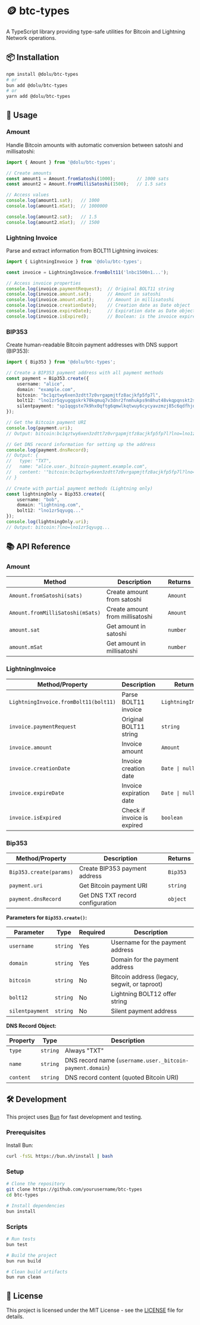 # 🪙 btc-types

A TypeScript library providing type-safe utilities for Bitcoin and Lightning Network operations.

## 📦 Installation

```bash
npm install @dolu/btc-types
# or
bun add @dolu/btc-types
# or  
yarn add @dolu/btc-types
```

## 🚀 Usage

### Amount

Handle Bitcoin amounts with automatic conversion between satoshi and millisatoshi:

```typescript
import { Amount } from '@dolu/btc-types';

// Create amounts
const amount1 = Amount.fromSatoshi(1000);        // 1000 sats
const amount2 = Amount.fromMilliSatoshi(1500);   // 1.5 sats

// Access values
console.log(amount1.sat);   // 1000
console.log(amount1.mSat);  // 1000000

console.log(amount2.sat);   // 1.5  
console.log(amount2.mSat);  // 1500
```

### Lightning Invoice

Parse and extract information from BOLT11 Lightning invoices:

```typescript
import { LightningInvoice } from '@dolu/btc-types';

const invoice = LightningInvoice.fromBolt11('lnbc1500n1...');

// Access invoice properties
console.log(invoice.paymentRequest);  // Original BOLT11 string
console.log(invoice.amount.sat);      // Amount in satoshi
console.log(invoice.amount.mSat);     // Amount in millisatoshi
console.log(invoice.creationDate);    // Creation date as Date object
console.log(invoice.expireDate);      // Expiration date as Date object  
console.log(invoice.isExpired);       // Boolean: is the invoice expired?
```

### BIP353 

Create human-readable Bitcoin payment addresses with DNS support (BIP353):

```typescript
import { Bip353 } from '@dolu/btc-types';

// Create a BIP353 payment address with all payment methods
const payment = Bip353.create({
    username: "alice",
    domain: "example.com",
    bitcoin: "bc1qztwy6xen3zdtt7z0vrgapmjtfz8acjkfp5fp7l",
    bolt12: "lno1zr5qyugqgskrk70kqmuq7v3dnr2fnmhukps9n8hut48vkqpqnskt2svsqwjakp7k6pyhtkuxw7y2kqmsxlwruhzqv0zsnhh9q3t9xhx39suc6qsr07ekm5esdyum0w66mnx8vdquwvp7dp5jp7j3v5cp6aj0w329fnkqqv60q96sz5nkrc5r95qffx002q53tqdk8x9m2tmt85jtpmcycvfnrpx3lr45h2g7na3sec7xguctfzzcm8jjqtj5ya27te60j03vpt0vq9tm2n9yxl2hngfnmygesa25s4u4zlxewqpvp94xt7rur4rhxunwkthk9vly3lm5hh0pqv4aymcqejlgssnlpzwlggykkajp7yjs5jvr2agkyypcdlj280cy46jpynsezrcj2kwa2lyr8xvd6lfkph4xrxtk2xc3lpq",
    silentpayment: "sp1qqgste7k9hx0qftg6qmwlkqtwuy6cycyavzmzj85c6qdfhjdpdjtdgqjuexzk6murw56suy3e0rd2cgqvycxttddwsvgxe2usfpxumr70xc9pkqwv"
});

// Get the Bitcoin payment URI
console.log(payment.uri);
// Output: bitcoin:bc1qztwy6xen3zdtt7z0vrgapmjtfz8acjkfp5fp7l?lno=lno1zr5qyugq...&sp=sp1qqgste7k9hx0q...

// Get DNS record information for setting up the address
console.log(payment.dnsRecord);
// Output: {
//   type: "TXT",
//   name: "alice.user._bitcoin-payment.example.com", 
//   content: '"bitcoin:bc1qztwy6xen3zdtt7z0vrgapmjtfz8acjkfp5fp7l?lno=lno1zr5qyugq...&sp=sp1qqgste7k9hx0q..."'
// }

// Create with partial payment methods (Lightning only)
const lightningOnly = Bip353.create({
    username: "bob",
    domain: "lightning.com",
    bolt12: "lno1zr5qyugq..."
});
console.log(lightningOnly.uri);
// Output: bitcoin:?lno=lno1zr5qyugq...
```

## 📚 API Reference

### Amount

| Method | Description | Returns |
|--------|-------------|---------|
| `Amount.fromSatoshi(sats)` | Create amount from satoshi | `Amount` |
| `Amount.fromMilliSatoshi(mSats)` | Create amount from millisatoshi | `Amount` |
| `amount.sat` | Get amount in satoshi | `number` |
| `amount.mSat` | Get amount in millisatoshi | `number` |

### LightningInvoice

| Method/Property | Description | Returns |
|-----------------|-------------|---------|
| `LightningInvoice.fromBolt11(bolt11)` | Parse BOLT11 invoice | `LightningInvoice` |
| `invoice.paymentRequest` | Original BOLT11 string | `string` |
| `invoice.amount` | Invoice amount | `Amount` |
| `invoice.creationDate` | Invoice creation date | `Date \| null` |
| `invoice.expireDate` | Invoice expiration date | `Date \| null` |
| `invoice.isExpired` | Check if invoice is expired | `boolean` |

### Bip353

| Method/Property | Description | Returns |
|-----------------|-------------|---------|
| `Bip353.create(params)` | Create BIP353 payment address | `Bip353` |
| `payment.uri` | Get Bitcoin payment URI | `string` |
| `payment.dnsRecord` | Get DNS TXT record configuration | `object` |

**Parameters for `Bip353.create()`:**

| Parameter | Type | Required | Description |
|-----------|------|----------|-------------|
| `username` | `string` | Yes | Username for the payment address |
| `domain` | `string` | Yes | Domain for the payment address |
| `bitcoin` | `string` | No | Bitcoin address (legacy, segwit, or taproot) |
| `bolt12` | `string` | No | Lightning BOLT12 offer string |
| `silentpayment` | `string` | No | Silent payment address |

**DNS Record Object:**

| Property | Type | Description |
|----------|------|-------------|
| `type` | `string` | Always "TXT" |
| `name` | `string` | DNS record name (`username.user._bitcoin-payment.domain`) |
| `content` | `string` | DNS record content (quoted Bitcoin URI) |

## 🛠️ Development

This project uses [Bun](https://bun.sh) for fast development and testing.

### Prerequisites

Install Bun:
```bash
curl -fsSL https://bun.sh/install | bash
```

### Setup

```bash
# Clone the repository
git clone https://github.com/yourusername/btc-types
cd btc-types

# Install dependencies
bun install
```

### Scripts

```bash
# Run tests
bun test

# Build the project
bun run build

# Clean build artifacts
bun run clean
```


## 📄 License

This project is licensed under the MIT License - see the [LICENSE](LICENSE) file for details.
